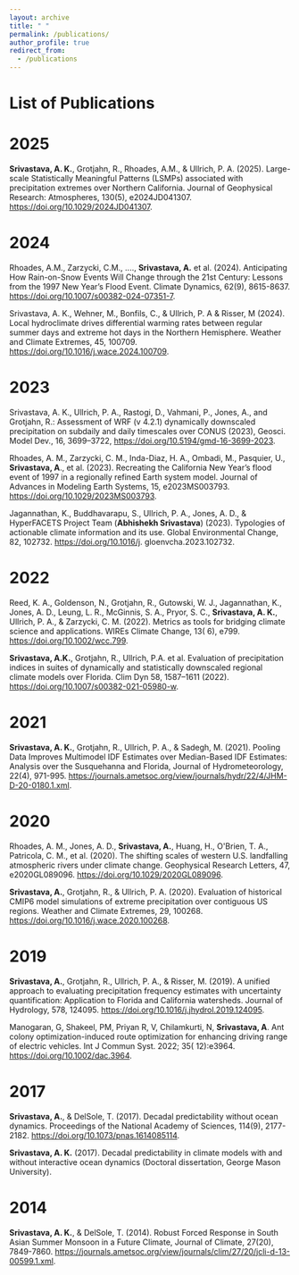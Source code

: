 ```yaml
---
layout: archive
title: " "
permalink: /publications/
author_profile: true
redirect_from:
  - /publications
---
```


List of Publications
======

2025
=====
**Srivastava, A. K.**, Grotjahn, R., Rhoades, A.M., & Ullrich, P. A. (2025). Large-scale Statistically Meaningful Patterns (LSMPs) associated with precipitation extremes over Northern California. Journal of Geophysical Research: Atmospheres, 130(5), e2024JD041307. 
<https://doi.org/10.1029/2024JD041307>.

2024
=====
Rhoades, A.M., Zarzycki, C.M., ...., **Srivastava, A.** et al. (2024). Anticipating How Rain-on-Snow Events Will Change through the 21st
Century: Lessons from the 1997 New Year’s Flood Event. Climate Dynamics, 62(9), 8615-8637. <https://doi.org/10.1007/s00382-024-07351-7>.

Srivastava, A. K., Wehner, M., Bonfils, C., & Ullrich, P. A & Risser, M (2024). Local hydroclimate drives differential warming rates between
regular summer days and extreme hot days in the Northern Hemisphere. Weather and Climate Extremes, 45, 100709. 
<https://doi.org/10.1016/j.wace.2024.100709>.

2023
======
Srivastava, A. K., Ullrich, P. A., Rastogi, D., Vahmani, P., Jones, A., and Grotjahn, R.: Assessment of WRF (v 4.2.1) dynamically
downscaled precipitation on subdaily and daily timescales over CONUS (2023), Geosci. Model Dev., 16, 3699–3722, 
<https://doi.org/10.5194/gmd-16-3699-2023>.

Rhoades, A. M., Zarzycki, C. M., Inda-Diaz, H. A., Ombadi, M., Pasquier, U., **Srivastava, A**., et al. (2023). Recreating the
California New Year’s flood event of 1997 in a regionally refined Earth system model. Journal of Advances in Modeling Earth Systems, 15,
e2023MS003793. <https://doi.org/10.1029/2023MS003793>.

Jagannathan, K., Buddhavarapu, S., Ullrich, P. A., Jones, A. D., & HyperFACETS Project Team (**Abhishekh Srivastava**) (2023). Typologies of actionable climate information and its use. Global Environmental Change, 82, 102732. <https://doi.org/10.1016/j>.
gloenvcha.2023.102732.

2022
======
Reed, K. A., Goldenson, N., Grotjahn, R., Gutowski, W. J., Jagannathan, K., Jones, A. D., Leung, L. R., McGinnis, S. A., Pryor, S. C., **Srivastava, A. K.**, Ullrich, P. A., & Zarzycki, C. M. (2022). Metrics as tools for bridging climate science and applications. WIREs Climate Change, 13( 6), e799. <https://doi.org/10.1002/wcc.799>.

**Srivastava, A.K.**, Grotjahn, R., Ullrich, P.A. et al. Evaluation of precipitation indices in suites of dynamically and statistically downscaled regional climate models over Florida. Clim Dyn 58, 1587–1611 (2022). <https://doi.org/10.1007/s00382-021-05980-w>.

2021
======
**Srivastava, A. K.**, Grotjahn, R., Ullrich, P. A., & Sadegh, M. (2021). Pooling Data Improves Multimodel IDF Estimates over Median-Based IDF Estimates: Analysis over the Susquehanna and Florida, Journal of Hydrometeorology, 22(4), 971-995. <https://journals.ametsoc.org/view/journals/hydr/22/4/JHM-D-20-0180.1.xml>.

2020
======
Rhoades, A. M., Jones, A. D., **Srivastava, A.**, Huang, H., O'Brien, T. A., Patricola, C. M., et al. (2020). The shifting scales of western U.S. landfalling atmospheric rivers under climate change. Geophysical Research Letters, 47, e2020GL089096. <https://doi.org/10.1029/2020GL089096>.

**Srivastava, A.**, Grotjahn, R., & Ullrich, P. A. (2020). Evaluation of historical CMIP6 model simulations of extreme precipitation over contiguous US regions. Weather and Climate Extremes, 29, 100268. <https://doi.org/10.1016/j.wace.2020.100268>.


2019
======
**Srivastava, A.**, Grotjahn, R., Ullrich, P. A., & Risser, M. (2019). A unified approach to evaluating precipitation frequency estimates with uncertainty quantification: Application to Florida and California watersheds. Journal of Hydrology, 578, 124095. <https://doi.org/10.1016/j.jhydrol.2019.124095>.

Manogaran, G, Shakeel, PM, Priyan R, V, Chilamkurti, N, **Srivastava, A**. Ant colony optimization-induced route optimization for enhancing driving range of electric vehicles. Int J Commun Syst. 2022; 35( 12):e3964. <https://doi.org/10.1002/dac.3964>.

2017
======
**Srivastava, A.**, & DelSole, T. (2017). Decadal predictability without ocean dynamics. Proceedings of the National Academy of Sciences, 114(9), 2177-2182. <https://doi.org/10.1073/pnas.1614085114>.

**Srivastava, A. K.** (2017). Decadal predictability in climate models with and without interactive ocean dynamics (Doctoral dissertation, George Mason University).

2014
======
**Srivastava, A. K.**, & DelSole, T. (2014). Robust Forced Response in South Asian Summer Monsoon in a Future Climate, Journal of Climate, 27(20), 7849-7860. <https://journals.ametsoc.org/view/journals/clim/27/20/jcli-d-13-00599.1.xml>.


